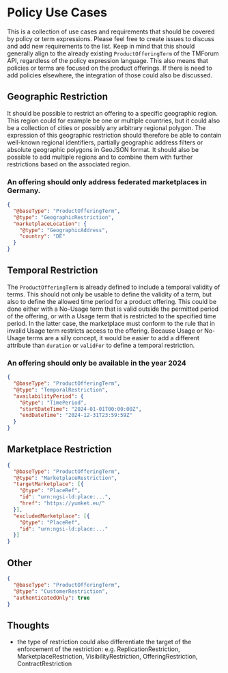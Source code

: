 # Policy Use Cases

This is a collection of use cases and requirements that should be covered by policy or term expressions. Please feel free to create issues to discuss and add new requirements to the list. Keep in mind that this should generally align to the already existing `ProductOfferingTerm` of the TMForum API, regardless of the policy expression language. This also means that policies or terms are focused on the product offerings. If there is need to add policies elsewhere, the integration of those could also be discussed.

## Geographic Restriction

It should be possible to restrict an offering to a specific geographic region. This region could for example be one or multiple countries, but it could also be a collection of cities or possibly any arbitrary regional polygon. The expression of this geographic restriction should therefore be able to contain well-known regional identifiers, partially geographic address filters or absolute geographic polygons in GeoJSON format. It should also be possible to add multiple regions and to combine them with further restrictions based on the associated region.

### An offering should only address federated marketplaces in Germany.

```json
{
  "@baseType": "ProductOfferingTerm",
  "@type": "GeographicRestriction",
  "marketplaceLocation": {
    "@type": "GeographicAddress",
    "country": "DE"
  }
}
```

## Temporal Restriction

The `ProductOfferingTerm` is already defined to include a temporal validity of terms. This should not only be usable to define the validity of a term, but also to define the allowed time period for a product offering. This could be done either with a No-Usage term that is valid outside the permitted period of the offering, or with a Usage term that is restricted to the specified time period. In the latter case, the marketplace must conform to the rule that in invalid Usage term restricts access to the offering. Because Usage or No-Usage terms are a silly concept, it would be easier to add a different attribute than `duration` or `validFor` to define a temporal restriction.

### An offering should only be available in the year 2024

```json
{
  "@baseType": "ProductOfferingTerm",
  "@type": "TemporalRestriction",
  "availabilityPeriod": {
    "@type": "TimePeriod",
    "startDateTime": "2024-01-01T00:00:00Z",
    "endDateTime": "2024-12-31T23:59:59Z"
  }
}
```

## Marketplace Restriction

```json
{
  "@baseType": "ProductOfferingTerm",
  "@type": "MarketplaceRestriction",
  "targetMarketplace": [{
    "@type": "PlaceRef",
    "id": "urn:ngsi-ld:place:...",
    "href": "https://yumket.eu/"
  }],
  "excludedMarketplace": [{
    "@type": "PlaceRef",
    "id": "urn:ngsi-ld:place:..."
  }]
}
```

## Other

```json
{
  "@baseType": "ProductOfferingTerm",
  "@type": "CustomerRestriction",
  "authenticatedOnly": true
}
```

## Thoughts

- the type of restriction could also differentiate the target of the enforcement of the restriction:
  e.g. ReplicationRestriction, MarketplaceRestriction, VisibilityRestriction, OfferingRestriction, ContractRestriction